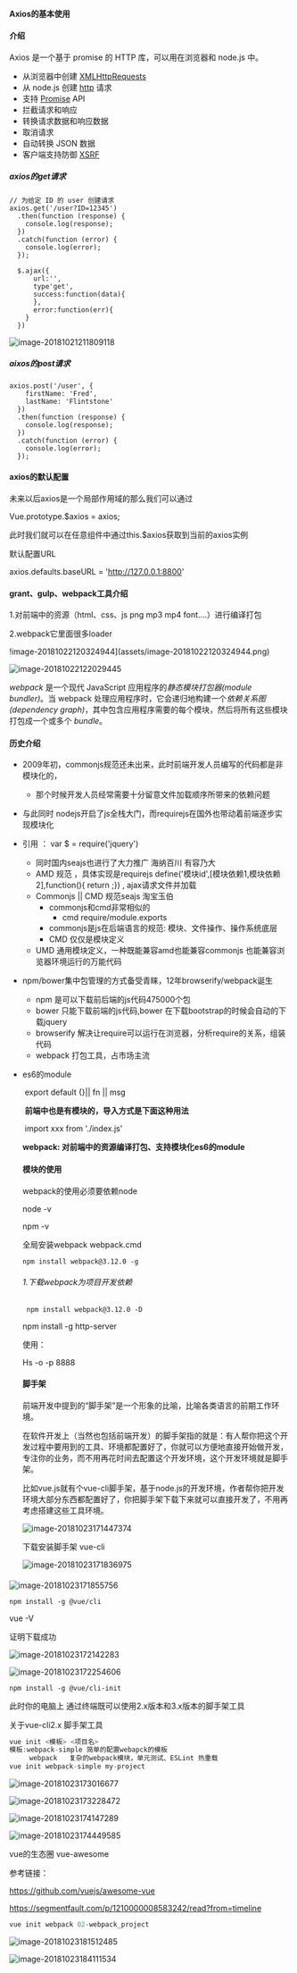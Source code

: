 #### Axios的基本使用

#### 介绍

Axios 是一个基于 promise 的 HTTP 库，可以用在浏览器和 node.js 中。

- 从浏览器中创建 [XMLHttpRequests](https://developer.mozilla.org/en-US/docs/Web/API/XMLHttpRequest)
- 从 node.js 创建 [http](http://nodejs.org/api/http.html) 请求
- 支持 [Promise](https://developer.mozilla.org/en-US/docs/Web/JavaScript/Reference/Global_Objects/Promise) API
- 拦截请求和响应
- 转换请求数据和响应数据
- 取消请求
- 自动转换 JSON 数据
- 客户端支持防御 [XSRF](http://en.wikipedia.org/wiki/Cross-site_request_forgery)

##### axios的get请求

```
// 为给定 ID 的 user 创建请求
axios.get('/user?ID=12345')
  .then(function (response) {
    console.log(response);
  })
  .catch(function (error) {
    console.log(error);
  });
  
  $.ajax({
      url:'',
      type'get',
      success:function(data){
	  },
	  error:function(err){
	}
  })
```

![image-20181021211809118](assets/image-20181021211809118.png)



#####  aixos的post请求

```
axios.post('/user', {
    firstName: 'Fred',
    lastName: 'Flintstone'
  })
  .then(function (response) {
    console.log(response);
  })
  .catch(function (error) {
    console.log(error);
  });
```

#### axios的默认配置

未来以后axios是一个局部作用域的那么我们可以通过

Vue.prototype.$axios = axios; 

此时我们就可以在任意组件中通过this.$axios获取到当前的axios实例



默认配置URL

axios.defaults.baseURL = 'http://127.0.0.1:8800'



#### grant、gulp、webpack工具介绍

1.对前端中的资源（html、css、js png mp3 mp4 font....）进行编译打包

2.webpack它里面很多loader

!image-20181022120324944](assets/image-20181022120324944.png)

![image-20181022122029445](assets/image-20181022122029445.png)

*webpack* 是一个现代 JavaScript 应用程序的*静态模块打包器(module bundler)*。当 webpack 处理应用程序时，它会递归地构建一个*依赖关系图(dependency graph)*，其中包含应用程序需要的每个模块，然后将所有这些模块打包成一个或多个 *bundle*。



#### 历史介绍

- 2009年初，commonjs规范还未出来，此时前端开发人员编写的代码都是非模块化的，

  - 那个时候开发人员经常需要十分留意文件加载顺序所带来的依赖问题

- 与此同时 nodejs开启了js全栈大门，而requirejs在国外也带动着前端逐步实现模块化

- 引用 ： var $ = require('jquery')

  - 同时国内seajs也进行了大力推广 海纳百川 有容乃大
  - AMD 规范 ，具体实现是requirejs define('模块id',[模块依赖1,模块依赖2],function(){  return ;}) , ajax请求文件并加载
  - Commonjs || CMD 规范seajs 淘宝玉伯
    - commonjs和cmd非常相似的
      - cmd  require/module.exports
    - commonjs是js在后端语言的规范: 模块、文件操作、操作系统底层
    - CMD 仅仅是模块定义
  - UMD 通用模块定义，一种既能兼容amd也能兼容commonjs 也能兼容浏览器环境运行的万能代码

- npm/bower集中包管理的方式备受青睐，12年browserify/webpack诞生

  - npm 是可以下载前后端的js代码475000个包
  - bower 只能下载前端的js代码,bower 在下载bootstrap的时候会自动的下载jquery
  - browserify 解决让require可以运行在浏览器，分析require的关系，组装代码
  - webpack 打包工具，占市场主流

- es6的module

  ​	export default {}|| fn || msg

  

  ​	**前端中也是有模块的，导入方式是下面这种用法**

  ​	import xxx from './index.js'

  **webpack: 对前端中的资源编译打包、支持模块化es6的module**

  

  #### 模块的使用

  webpack的使用必须要依赖node

  node -v

  npm -v

  全局安装webpack    webpack.cmd

  ```npm install webpack@3.12.0 -g```

  ###### 1.下载webpack为项目开发依赖

  ``` npm install webpack@3.12.0 -D``` 

  

  npm  install -g http-server

  使用：

  Hs -o -p 8888

  

  #### 脚手架

  前端开发中提到的“脚手架”是一个形象的比喻，比喻各类语言的前期工作环境。

  在软件开发上（当然也包括前端开发）的脚手架指的就是：有人帮你把这个开发过程中要用到的工具、环境都配置好了，你就可以方便地直接开始做开发，专注你的业务，而不用再花时间去配置这个开发环境，这个开发环境就是脚手架。

  比如vue.js就有个vue-cli脚手架，基于node.js的开发环境，作者帮你把开发环境大部分东西都配置好了，你把脚手架下载下来就可以直接开发了，不用再考虑搭建这些工具环境。

  ![image-20181023171447374](assets/image-20181023171447374.png)

  

  下载安装脚手架 vue-cli

  ![image-20181023171836975](assets/image-20181023171836975.png)

  #### 	



![image-20181023171855756](assets/image-20181023171855756.png)





```
npm install -g @vue/cli
```



vue -V

证明下载成功

![image-20181023172142283](assets/image-20181023172142283.png)



![image-20181023172254606](assets/image-20181023172254606.png)



```
npm install -g @vue/cli-init
```

此时你的电脑上 通过终端既可以使用2.x版本和3.x版本的脚手架工具







关于vue-cli2.x 脚手架工具

```javascript
vue init <模板> <项目名>
模板:webpack-simple 简单的配置webapck的模板
     webpack   复杂的webpack模块，单元测试、ESLint 热重载
vue init webpack-simple my-project
```



![image-20181023173016677](assets/image-20181023173016677.png)





![image-20181023173228472](assets/image-20181023173228472.png)



![image-20181023174147289](assets/image-20181023174147289.png)





![image-20181023174449585](assets/image-20181023174449585.png)





vue的生态圈 vue-awesome

参考链接：

https://github.com/vuejs/awesome-vue

https://segmentfault.com/p/1210000008583242/read?from=timeline





```javascript
vue init webpack 02-webpack_project
```



![image-20181023181512485](assets/image-20181023181512485.png)





![image-20181023184111534](assets/image-20181023184111534.png)